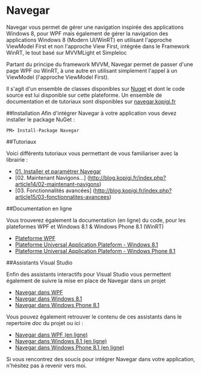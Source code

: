 Navegar
=======

Navegar vous permet de gérer une navigation inspirée des applications Windows 8, pour WPF mais également de gérer la navigation des applications Windows 8 (Modern UI/WinRT) en utilisant l'approche ViewModel First et non l'approche View First, intégrée dans le Framework WinRT, le tout basé sur MVVMLight et SimpleIoc

Partant du principe du framework MVVM, Navegar permet de passer d'une page WPF ou WinRT, à une autre en utilisant simplement l'appel à un ViewModel (l'approche ViewModel First).

Il s'agit d'un ensemble de classes disponibles sur [Nuget](https://www.nuget.org/packages/Navegar/) et dont le code source est lui disponible sur cette plateforme. Un ensemble de documentation et de tutoriaux sont disponibles sur [navegar.kopigi.fr](http://navegar.kopigi.fr)

##Installation
Afin d'intégrer Navegar à votre application vous devez installer le package NuGet :

    PM> Install-Package Navegar 

##Tutoriaux

Voici différents tutoriaux vous permettant de vous familiariser avec la librairie :

- [01. Installer et paramétrer Navegar](http://blog.kopigi.fr/index.php?article10/01-installer-et-parametrer-navegar)
- [02. Maintenant Navigons...] (http://blog.kopigi.fr/index.php?article14/02-maintenant-navigons)
- [03. Fonctionnalités avancées] (http://blog.kopigi.fr/index.php?article15/03-fonctionnalites-avancees)
 
##Documentation en ligne

Vous trouverez également la documentation (en ligne) du code, pour les plateformes WPF et Windows 8.1 & Windows Phone 8.1 (WinRT)

- [Plateforme WPF](http://www.kopigi.fr/navegar/documentation/wpf)
- [Plateforme Universal Application Plateform - Windows 8.1](http://www.kopigi.fr/navegar/documentation/uap.win81)
- [Plateforme Universal Application Plateform - Windows Phone 8.1](http://www.kopigi.fr/navegar/documentation/uap.wp81)

 
##Assistants Visual Studio

Enfin des assistants interactifs pour Visual Studio vous permettent également de suivre la mise en place de Navegar dans un projet

- [Navegar dans WPF](http://www.kopigi.fr/navegar/documentation/assistants/Navegar%20dans%20WPF.mvax)
- [Navegar dans Windows 8.1](http://www.kopigi.fr/navegar/documentation/assistants/Navegar%20dans%20Windows%208.1.mvax)
- [Navegar dans Windows Phone 8.1](http://www.kopigi.fr/navegar/documentation/assistants/Navegar%20dans%20Windows%20Phone%208.1.mvax)

Vous pouvez également retrouver le contenu de ces assistants dans le repertoire *doc* du projet ou ici :

- [Navegar dans WPF (en ligne)](https://github.com/mplessis/navegar/blob/master/doc/navegar_wpf.md)
- [Navegar dans Windows 8.1 (en ligne)](https://github.com/mplessis/navegar/blob/master/doc/navegar_windows_81.md)
- [Navegar dans Windows Phone 8.1 (en ligne)](https://github.com/mplessis/navegar/blob/master/doc/navegar_windows_phone_81.md)

Si vous rencontrez des soucis pour intégrer Navegar dans votre application, n'hésitez pas à revenir vers moi.
